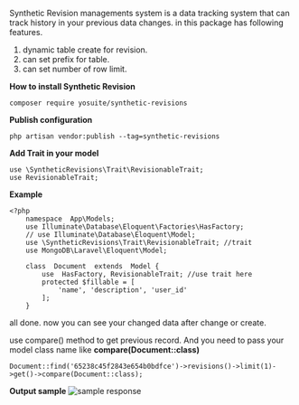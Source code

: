 Synthetic Revision managements system is a data tracking system that can track history in your previous data changes.
in this package has following features.

 1. dynamic table create for revision.
 2. can set prefix for table.
 3. can set number of row limit.

**How to install Synthetic Revision**

    composer require yosuite/synthetic-revisions
**Publish configuration**

    php artisan vendor:publish --tag=synthetic-revisions

**Add Trait in your model**

    use \SyntheticRevisions\Trait\RevisionableTrait;
    use RevisionableTrait;
**Example**

    <?php
	    namespace  App\Models;
	    use Illuminate\Database\Eloquent\Factories\HasFactory;
	    // use Illuminate\Database\Eloquent\Model;
	    use \SyntheticRevisions\Trait\RevisionableTrait; //trait
	    use MongoDB\Laravel\Eloquent\Model;
	    
	    class  Document  extends  Model {
		    use  HasFactory, RevisionableTrait; //use trait here
		    protected $fillable = [
			    'name', 'description', 'user_id'
		    ];
	    }
all done. now you can see your changed data after change or create.

use compare() method to get previous record. And you need to pass your model class name like **compare(Document::class)**

    Document::find('65238c45f2843e654b0bdfce')->revisions()->limit(1)->get()->compare(Document::class);
    
**Output sample**
![sample response](https://i.ibb.co/1ntpVjm/Screenshot-2023-10-09-141608.png)